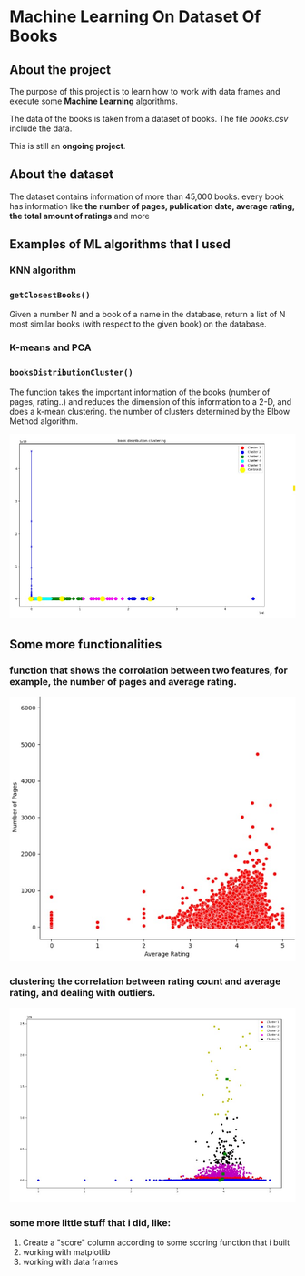 # Machine Learning On Dataset Of Books

## About the project

The purpose of this project is to learn how to work with data frames and execute some 
 **Machine Learning** algorithms.

The data of the books is taken from a dataset of books. The file *books.csv* include the data.

This is still an **ongoing project**.

## About the dataset

The dataset contains information of more than 45,000 books. every book has information like **the number of pages, publication date, average rating,
the total amount of ratings** and more

## Examples of ML algorithms that I used

### KNN algorithm
### `getClosestBooks()`
Given a number N and a book of a name in the database,
                       return a list of N most similar books (with respect to the given book) on the database.

### K-means and PCA
### `booksDistributionCluster()`
The function takes the important information of the books (number of pages, rating..) and reduces the dimension of this
information to a 2-D, and does a k-mean clustering. the number of clusters determined by 
the Elbow Method algorithm.

![kmean-pca](kmean-pca.jpg)

## Some more functionalities

### function that shows the corrolation between two features, for example, the number of pages and average rating.

![pageNrating](pageNrating.jpg)

### clustering the correlation between rating count and average rating, and dealing with outliers.

![outliers](outliers.jpg)

### some more little stuff that i did, like:

1) Create a "score" column according to some scoring function that i built
2) working with matplotlib
3) working with data frames


